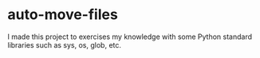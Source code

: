 # auto-move-files

I made this project to exercises my knowledge with some Python standard libraries such as sys, os, glob, etc.
